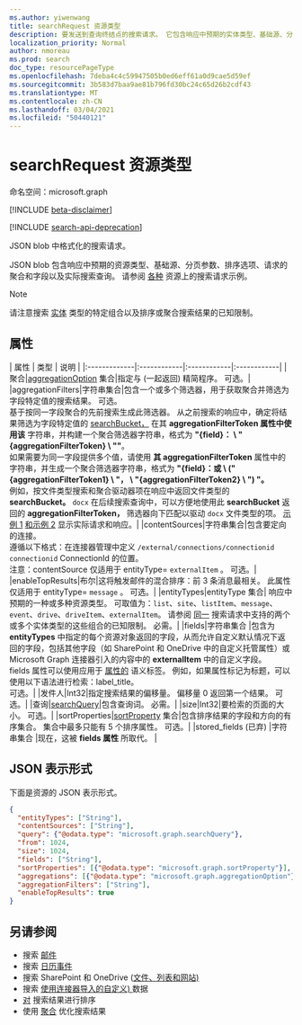 ```yaml
---
ms.author: yiwenwang
title: searchRequest 资源类型
description: 要发送到查询终结点的搜索请求。 它包含响应中预期的实体类型、基础源、分页参数、字段请求和实际搜索查询。
localization_priority: Normal
author: nmoreau
ms.prod: search
doc_type: resourcePageType
ms.openlocfilehash: 7deba4c4c59947505b0ed6eff61a0d9cae5d59ef
ms.sourcegitcommit: 3b583d7baa9ae81b796fd30bc24c65d26b2cdf43
ms.translationtype: MT
ms.contentlocale: zh-CN
ms.lasthandoff: 03/04/2021
ms.locfileid: "50440121"
---
```

# <a name="searchrequest-resource-type"></a>searchRequest 资源类型

命名空间：microsoft.graph

[!INCLUDE [beta-disclaimer](../../includes/beta-disclaimer.md)]

[!INCLUDE [search-api-deprecation](../../includes/search-api-deprecation.md)]

JSON blob 中格式化的搜索请求。 

JSON blob 包含响应中预期的资源类型、基础源、分页参数、排序选项、请求的聚合和字段以及实际搜索查询。 请参阅 [各种](#see-also) 资源上的搜索请求示例。

> [!NOTE]
> 请注意搜索 [实体](search-api-overview.md#known-limitations) 类型的特定组合以及排序或聚合搜索结果的已知限制。


## <a name="properties"></a>属性

| 属性     | 类型        | 说明 |
|:-------------|:------------|:------------|:------------|
|聚合|[aggregationOption](aggregationOption.md) 集合|指定与 (一起返回) 精简程序。 可选。|
|aggregationFilters|字符串集合|包含一个或多个筛选器，用于获取聚合并筛选为字段特定值的搜索结果。 可选。<br>基于按同一字段聚合的先前搜索生成此筛选器。 从之前搜索的响应中，确定将结果筛选为字段特定值的 [searchBucket，](searchBucket.md) 在其 **aggregationFilterToken 属性中使用该** 字符串，并构建一个聚合筛选器字符串，格式为 **"{field}： \\ "{aggregationFilterToken} \\ ""**。 <br>如果需要为同一字段提供多个值，请使用 **其 aggregationFilterToken** 属性中的字符串，并生成一个聚合筛选器字符串，格式为 **"{field}：或 \\ ("{aggregationFilterToken1} \\ "， \\ "{aggregationFilterToken2} \\ ") "。** <br>例如，按文件类型搜索和聚合驱动器项在响应中返回文件类型的 **searchBucket。** `docx` 在后续搜索查询中，可以方便地使用此 **searchBucket** 返回的 **aggregationFilterToken，** 筛选器向下匹配以驱动 `docx` 文件类型的项。 [示例 1](/graph/search-concept-aggregation#example-1-request-aggregations-by-string-fields) [和示例 2](/graph/search-concept-aggregation#example-2-apply-an-aggregation-filter-based-on-a-previous-request) 显示实际请求和响应。|
|contentSources|字符串集合|包含要定向的连接。 <br>遵循以下格式：在连接器管理中定义 `/external/connections/connectionid` `connectionid` ConnectionId 的位置。 <br> 注意：contentSource 仅适用于 entityType= `externalItem` 。 可选。|
|enableTopResults|布尔|这将触发邮件的混合排序：前 3 条消息最相关。 此属性仅适用于 entityType= `message` 。 可选。|
|entityTypes|entityType 集合| 响应中预期的一种或多种资源类型。 可取值为：`list`、`site`、`listItem`、`message`、`event`、`drive`、`driveItem`、`externalItem`。 请参阅 [同一](search-api-overview.md#known-limitations) 搜索请求中支持的两个或多个实体类型的这些组合的已知限制。 必需。|
|fields|字符串集合 |包含为 **entityTypes** 中指定的每个资源对象返回的字段，从而允许自定义默认情况下返回的字段，包括其他字段（如 SharePoint 和 OneDrive 中的自定义托管属性）或 Microsoft Graph 连接器引入的内容中的 **externalItem** 中的自定义字段。 <br>fields 属性可以使用应用于 [属性的](https://docs.microsoft.com/microsoftsearch/configure-connector#step-5-assign-property-labels) 语义标签。 例如，如果属性标记为标题，可以使用以下语法进行检索：label_title。<br>可选。|
|发件人|Int32|指定搜索结果的偏移量。 偏移量 0 返回第一个结果。 可选。|
|查询|[searchQuery](searchquery.md)|包含查询词。 必需。|
|size|Int32|要检索的页面的大小。 可选。|
|sortProperties|[sortProperty](sortProperty.md) 集合|包含排序结果的字段和方向的有序集合。 集合中最多只能有 5 个排序属性。 可选。|
|stored_fields (已弃) |字符串集合 |现在，这被 **fields 属性** 所取代。 |


## <a name="json-representation"></a>JSON 表示形式

下面是资源的 JSON 表示形式。

<!-- {
  "blockType": "resource",
  "optionalProperties": [

  ],
  "@odata.type": "microsoft.graph.searchRequest",
  "baseType": null
}-->

```json
{
  "entityTypes": ["String"],
  "contentSources": ["String"],
  "query": {"@odata.type": "microsoft.graph.searchQuery"},
  "from": 1024,
  "size": 1024,
  "fields": ["String"],
  "sortProperties": [{"@odata.type": "microsoft.graph.sortProperty"}],
  "aggregations": [{"@odata.type": "microsoft.graph.aggregationOption"}],
  "aggregationFilters": ["String"],
  "enableTopResults": true  
}
```

## <a name="see-also"></a>另请参阅
- 搜索 [邮件](/graph/search-concept-messages)
- 搜索 [日历事件](/graph/search-concept-events)
- 搜索 SharePoint 和 OneDrive ([文件、列表和网站) ](/graph/search-concept-files)
- 搜索 [使用连接器导入的自定义) ](/graph/search-concept-custom-types) 数据
- [对](/graph/search-concept-sort) 搜索结果进行排序
- 使用 [聚合](/graph/search-concept-aggregations) 优化搜索结果


<!-- uuid: 16cd6b66-4b1a-43a1-adaf-3a886856ed98
2019-02-04 14:57:30 UTC -->
<!-- {
  "type": "#page.annotation",
  "description": "searchRequest resource",
  "keywords": "",
  "section": "documentation",
  "tocPath": ""
}-->


